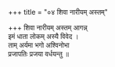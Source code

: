 +++
title = "०४ शिवा नारीयम् अस्तम्"

+++
शिवा नारीयम् अस्तम् आगन्न्  
इमं धाता लोकम् अस्यै विवेद ।  
ताम् अर्यमा भगो अश्विनोभा  
प्रजापतिः प्रजया वर्धयन्तु ॥